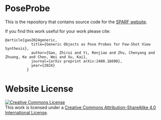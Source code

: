 # PoseProbe

This is the repository that contains source code for the [SPARF website](https://prunetruong.com/sparf.github.io/).

If you find this work useful for your work please cite:
```
@article{gao2024generic,
            title={Generic Objects as Pose Probes for Few-Shot View Synthesis},
            author={Gao, Zhirui and Yi, Renjiao and Zhu, Chenyang and Zhuang, Ke and Chen, Wei and Xu, Kai},
            journal={arXiv preprint arXiv:2408.16690},
            year={2024}
          }
```

# Website License
<a rel="license" href="http://creativecommons.org/licenses/by-sa/4.0/"><img alt="Creative Commons License" style="border-width:0" src="https://i.creativecommons.org/l/by-sa/4.0/88x31.png" /></a><br />This work is licensed under a <a rel="license" href="http://creativecommons.org/licenses/by-sa/4.0/">Creative Commons Attribution-ShareAlike 4.0 International License</a>.
